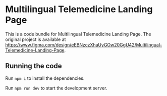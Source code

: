 
  # Multilingual Telemedicine Landing Page

  This is a code bundle for Multilingual Telemedicine Landing Page. The original project is available at https://www.figma.com/design/eEBNzczXhaUyGOw20GgU42/Multilingual-Telemedicine-Landing-Page.

  ## Running the code

  Run `npm i` to install the dependencies.

  Run `npm run dev` to start the development server.
  